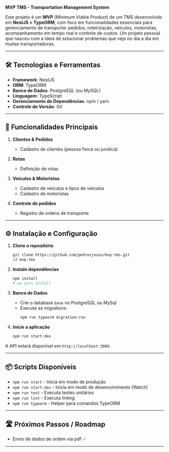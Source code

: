 **MVP TMS - Transportation Management System**

Este projeto é um **MVP** (Minimum Viable Product) de um TMS desenvolvido em **NestJS** e **TypeORM**, com foco em funcionalidades essenciais para gerenciamento de transporte: pedidos, roteirização, veículos, motoristas, acompanhamento em tempo real e controle de custos.
Um projeto pessoal que nasceu com a ideia de solucionar problemas que vejo no dia a dia em muitas transportadoras.

---

## 🛠️ Tecnologias e Ferramentas

- **Framework**: NestJS
- **ORM**: TypeORM
- **Banco de Dados**: PostgreSQL (ou MySQL)
- **Linguagem**: TypeScript
- **Gerenciamento de Dependências**: npm / yarn
- **Controle de Versão**: Git

---

## 🚀 Funcionalidades Principais

1. **Clientes & Pedidos**

   - Cadastro de clientes (pessoa física ou jurídica)

2. **Rotas**

   - Definição de rotas

3. **Veículos & Motoristas**

   - Cadastro de veículos e tipos de veículos
   - Cadastro de motoristas

4. **Controle de pedidos**

   - Registro de ordens de transporte

---

## ⚙️ Instalação e Configuração

1. **Clone o repositório**

   ```bash
   git clone https://github.com/pedrovjesus/mvp-tms.git
   cd mvp-tms
   ```

2. **Instale dependências**

   ```bash
   npm install
   # ou yarn install
   ```

3. **Banco de Dados**

   - Crie o database `base` no PostgreSQL ou MySql
   - Execute as migrations:
     ```bash
     npm run typeorm migration:run
     ```

4. **Inicie a aplicação**

   ```bash
   npm run start:dev
   ```

A API estará disponível em `http://localhost:3000`.

---

## 📦 Scripts Disponíveis

- `npm run start` - Inicia em modo de produção
- `npm run start:dev` - Inicia em modo de desenvolvimento (Watch)
- `npm run test` - Executa testes unitários
- `npm run lint` - Executa linting
- `npm run typeorm` - Helper para comandos TypeORM

---

## 🛣️ Próximos Passos / Roadmap
- Envio de dados de ordem via pdf ✅

---
